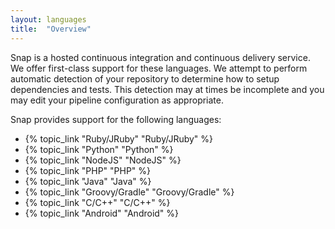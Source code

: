 ```yaml
---
layout: languages
title:  "Overview"
---
```


Snap is a hosted continuous integration and continuous delivery service. We offer first-class support for these languages. We attempt to perform automatic detection of your repository to determine how to setup dependencies and tests. This detection may at times be incomplete and you may edit your pipeline configuration as appropriate.

Snap provides support for the following languages:


* {% topic_link "Ruby/JRuby" "Ruby/JRuby" %}
* {% topic_link "Python" "Python" %}
* {% topic_link "NodeJS" "NodeJS" %}
* {% topic_link "PHP" "PHP" %}
* {% topic_link "Java" "Java" %}
* {% topic_link "Groovy/Gradle" "Groovy/Gradle" %}
* {% topic_link "C/C++" "C/C++" %}
* {% topic_link "Android" "Android" %}
